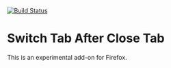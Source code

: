 [![Build Status](https://travis-ci.org/YFdyh000/SwitchTabAfterCloseTab.svg?branch=master)](https://travis-ci.org/sblask/SwitchTabAfterCloseTab)

Switch Tab After Close Tab
=========================

This is an experimental add-on for Firefox.